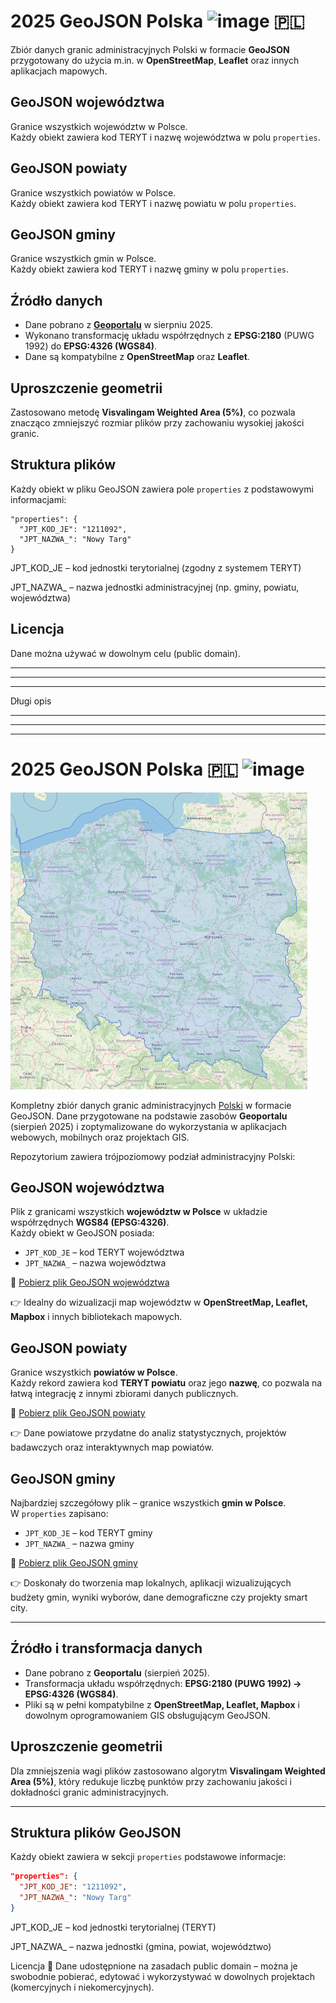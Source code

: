 # 2025 GeoJSON Polska <img width="32" height="32" alt="image" src="https://github.com/user-attachments/assets/3e616e8a-e1c9-4d1a-8ea8-4af989fece5c" /> 🇵🇱 

Zbiór danych granic administracyjnych Polski w formacie **GeoJSON** przygotowany do użycia m.in. w **OpenStreetMap**, **Leaflet** oraz innych aplikacjach mapowych.


## GeoJSON województwa

Granice wszystkich województw w Polsce.  
Każdy obiekt zawiera kod TERYT i nazwę województwa w polu `properties`.

## GeoJSON powiaty

Granice wszystkich powiatów w Polsce.  
Każdy obiekt zawiera kod TERYT i nazwę powiatu w polu `properties`.

## GeoJSON gminy

Granice wszystkich gmin w Polsce.  
Każdy obiekt zawiera kod TERYT i nazwę gminy w polu `properties`.

## Źródło danych

- Dane pobrano z [**Geoportalu**](https://www.geoportal.gov.pl) w sierpniu 2025.
- Wykonano transformację układu współrzędnych z **EPSG:2180** (PUWG 1992) do **EPSG:4326 (WGS84)**.  
- Dane są kompatybilne z **OpenStreetMap** oraz **Leaflet**.

## Uproszczenie geometrii

Zastosowano metodę **Visvalingam Weighted Area (5%)**, co pozwala znacząco zmniejszyć rozmiar plików przy zachowaniu wysokiej jakości granic.

## Struktura plików

Każdy obiekt w pliku GeoJSON zawiera pole `properties` z podstawowymi informacjami:

```
"properties": {
  "JPT_KOD_JE": "1211092",
  "JPT_NAZWA_": "Nowy Targ"
}
```

JPT_KOD_JE – kod jednostki terytorialnej (zgodny z systemem TERYT)

JPT_NAZWA_ – nazwa jednostki administracyjnej (np. gminy, powiatu, województwa)

## Licencja

Dane można używać w dowolnym celu (public domain).

--------
--------
--------
Długi opis

--------
--------
--------

# 2025 GeoJSON Polska 🇵🇱 <img width="32" height="32" alt="image" src="https://github.com/user-attachments/assets/3e616e8a-e1c9-4d1a-8ea8-4af989fece5c" />

<img src="/polska%20geojson.jpg" alt="Polska geojson" width="475" height="475" />

Kompletny zbiór danych granic administracyjnych [Polski](/[polska.json](https://github.com/waszkiewiczja/GeoJSON-Polska-Wojewodztwa-Powiaty-Gminy/blob/main/polska.json?short_path=1982f38)) w formacie GeoJSON. Dane przygotowane na podstawie zasobów **Geoportalu** (sierpień 2025) i zoptymalizowane do wykorzystania w aplikacjach webowych, mobilnych oraz projektach GIS.  

Repozytorium zawiera trójpoziomowy podział administracyjny Polski:  

## GeoJSON województwa

Plik z granicami wszystkich **województw w Polsce** w układzie współrzędnych **WGS84 (EPSG:4326)**.  
Każdy obiekt w GeoJSON posiada:  
- `JPT_KOD_JE` – kod TERYT województwa  
- `JPT_NAZWA_` – nazwa województwa  

📂 [Pobierz plik GeoJSON województwa](data/wojewodztwa.geojson)  

👉 Idealny do wizualizacji map województw w **OpenStreetMap, Leaflet, Mapbox** i innych bibliotekach mapowych.  

## GeoJSON powiaty

Granice wszystkich **powiatów w Polsce**.  
Każdy rekord zawiera kod **TERYT powiatu** oraz jego **nazwę**, co pozwala na łatwą integrację z innymi zbiorami danych publicznych.  

📂 [Pobierz plik GeoJSON powiaty](data/powiaty.geojson)  

👉 Dane powiatowe przydatne do analiz statystycznych, projektów badawczych oraz interaktywnych map powiatów.  

## GeoJSON gminy

Najbardziej szczegółowy plik – granice wszystkich **gmin w Polsce**.  
W `properties` zapisano:  
- `JPT_KOD_JE` – kod TERYT gminy  
- `JPT_NAZWA_` – nazwa gminy  

📂 [Pobierz plik GeoJSON gminy](data/gminy.geojson)  

👉 Doskonały do tworzenia map lokalnych, aplikacji wizualizujących budżety gmin, wyniki wyborów, dane demograficzne czy projekty smart city.  

---

## Źródło i transformacja danych

- Dane pobrano z **Geoportalu** (sierpień 2025).  
- Transformacja układu współrzędnych: **EPSG:2180 (PUWG 1992) → EPSG:4326 (WGS84)**.  
- Pliki są w pełni kompatybilne z **OpenStreetMap, Leaflet, Mapbox** i dowolnym oprogramowaniem GIS obsługującym GeoJSON.  

## Uproszczenie geometrii

Dla zmniejszenia wagi plików zastosowano algorytm **Visvalingam Weighted Area (5%)**, który redukuje liczbę punktów przy zachowaniu jakości i dokładności granic administracyjnych.  

---

## Struktura plików GeoJSON

Każdy obiekt zawiera w sekcji `properties` podstawowe informacje:  

```json
"properties": {
  "JPT_KOD_JE": "1211092",
  "JPT_NAZWA_": "Nowy Targ"
}
```
JPT_KOD_JE – kod jednostki terytorialnej (TERYT)

JPT_NAZWA_ – nazwa jednostki (gmina, powiat, województwo)

Licencja
📖 Dane udostępnione na zasadach public domain – można je swobodnie pobierać, edytować i wykorzystywać w dowolnych projektach (komercyjnych i niekomercyjnych).















